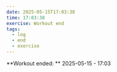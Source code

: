 ```yaml
---
date: 2025-05-15T17:03:38
time: 17:03:38
exercise: Workout end
tags:
  - log
  - end
  - exercise
---
```


**Workout ended: ** 2025-05-15 - 17:03
